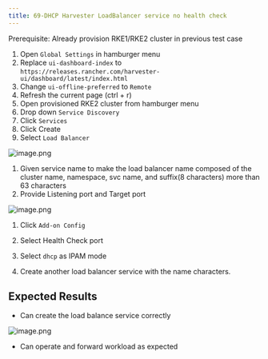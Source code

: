 ```yaml
---
title: 69-DHCP Harvester LoadBalancer service no health check 	
---
```

Prerequisite: 
Already provision RKE1/RKE2 cluster in previous test case

1. Open `Global Settings` in hamburger menu
1. Replace `ui-dashboard-index` to `https://releases.rancher.com/harvester-ui/dashboard/latest/index.html`
1. Change `ui-offline-preferred` to `Remote`
1. Refresh the current page (ctrl + r)
1. Open provisioned RKE2 cluster from hamburger menu
1. Drop down `Service Discovery`
1. Click `Services`
1. Click Create 
1. Select `Load Balancer`

![image.png](https://images.zenhubusercontent.com/61519853321ea20d65443929/f628094c-a195-4f99-9fb7-858d759dc019)

1. Given service name to make the load balancer name composed of the cluster name, namespace, svc name, and suffix(8 characters) more than 63 characters
1. Provide Listening port and Target port

![image.png](https://images.zenhubusercontent.com/61519853321ea20d65443929/2c20c759-4769-438b-94ad-5b995ba66873)

1. Click `Add-on Config`
1. Select Health Check port
1. Select `dhcp` as IPAM mode


1. Create another load balancer service with the name  characters.

## Expected Results
- Can create the load balance service correctly

![image.png](https://images.zenhubusercontent.com/61519853321ea20d65443929/4fbf9271-e3fa-4490-b1e9-8bb9c20060bf)

- Can operate and forward workload as expected
